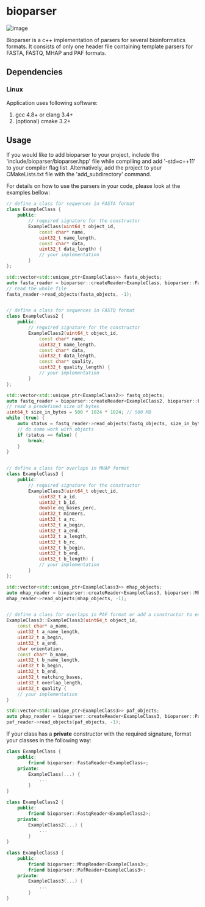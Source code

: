 # bioparser

![image](https://travis-ci.org/rvaser/bioparser.svg?branch=master)

Bioparser is a c++ implementation of parsers for several bioinformatics formats. It consists of only one header file containing template parsers for FASTA, FASTQ, MHAP and PAF formats.

## Dependencies

### Linux

Application uses following software:

1. gcc 4.8+ or clang 3.4+
2. (optional) cmake 3.2+

## Usage

If you would like to add bioparser to your project, include the 'include/bioparser/bioparser.hpp' file while compiling and add '-std=c++11' to your compiler flag list. Alternatively, add the project to your CMakeLists.txt file with the 'add_subdirectory' command.

For details on how to use the parsers in your code, please look at the examples bellow:

```cpp
// define a class for sequences in FASTA format
class ExampleClass {
    public:
        // required signature for the constructor
        ExampleClass(uint64_t object_id,
            const char* name,
            uint32_t name_length,
            const char* data,
            uint32_t data_length) {
            // your implementation
        }
};

std::vector<std::unique_ptr<ExampleClass>> fasta_objects;
auto fasta_reader = bioparser::createReader<ExampleClass, bioparser::FastaReader>(path_to_file);
// read the whole file
fasta_reader->read_objects(fasta_objects, -1);


// define a class for sequences in FASTQ format
class ExampleClass2 {
    public:
        // required signature for the constructor
        ExampleClass2(uint64_t object_id,
            const char* name,
            uint32_t name_length,
            const char* data,
            uint32_t data_length,
            const char* quality,
            uint32_t quality_length) {
            // your implementation
        }
};

std::vector<std::unique_ptr<ExampleClass2>> fastq_objects;
auto fastq_reader = bioparser::createReader<ExampleClass2, bioparser::FastqReader>(path_to_file2);
// read a predefined size of bytes
uint64_t size_in_bytes = 500 * 1024 * 1024; // 500 MB
while (true) {
    auto status = fastq_reader->read_objects(fastq_objects, size_in_bytes);
    // do some work with objects
    if (status == false) {
        break;
    }
}


// define a class for overlaps in MHAP format
class ExampleClass3 {
    public:
        // required signature for the constructor
        ExampleClass3(uint64_t object_id,
            uint32_t a_id,
            uint32_t b_id,
            double eq_bases_perc,
            uint32_t minmers,
            uint32_t a_rc,
            uint32_t a_begin,
            uint32_t a_end,
            uint32_t a_length,
            uint32_t b_rc,
            uint32_t b_begin,
            uint32_t b_end,
            uint32_t b_length) {
            // your implementation
        }
};

std::vector<std::unique_ptr<ExampleClass3>> mhap_objects;
auto mhap_reader = bioparser::createReader<ExampleClass3, bioparser::MhapReader>(path_to_file3);
mhap_reader->read_objects(mhap_objects, -1);


// define a class for overlaps in PAF format or add a constructor to existing overlap class
ExampleClass3::ExampleClass3(uint64_t object_id,
    const char* a_name,
    uint32_t a_name_length,
    uint32_t a_begin,
    uint32_t a_end,
    char orientation,
    const char* b_name,
    uint32_t b_name_length,
    uint32_t b_begin,
    uint32_t b_end,
    uint32_t matching_bases,
    uint32_t overlap_length,
    uint32_t quality {
    // your implementation
}

std::vector<std::unique_ptr<ExampleClass3>> paf_objects;
auto phap_reader = bioparser::createReader<ExampleClass3, bioparser::PafReader>(path_to_file4);
paf_reader->read_objects(paf_objects, -1);
```
If your class has a **private** constructor with the required signature, format your classes in the following way:

```cpp
class ExampleClass {
    public:
        friend bioparser::FastaReader<ExampleClass>;
    private:
        ExampleClass(...) {
            ...
        }
}

class ExampleClass2 {
    public:
        friend bioparser::FastqReader<ExampleClass2>;
    private:
        ExampleClass2(...) {
            ...
        }
}

class ExampleClass3 {
    public:
        friend bioparser::MhapReader<ExampleClass3>;
        friend bioparser::PafReader<ExampleClass3>;
    private:
        ExampleClass3(...) {
            ...
        }
}
```

